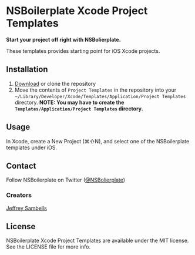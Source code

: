NSBoilerplate Xcode Project Templates
====================================

**Start your project off right with NSBolierplate.**

These templates provides starting point for iOS Xcode projects.

## Installation

1. [Download](https://github.com/NSBoilerplate/Xcode-Project-Templates/zipball/master) or clone the repository
2. Move the contents of `Project Templates` in the repository into your `~/Library/Developer/Xcode/Templates/Application/Project Templates` directory. **NOTE: You may have to create the `Templates/Application/Project Templates` directory.**

## Usage
In Xcode, create a New Project (⌘⇧N), and select one of the NSBoilerplate templates under iOS.

## Contact

Follow NSBoilerplate on Twitter ([@NSBolierplate](https://twitter.com/NSBoilerplate))

### Creators

[Jeffrey Sambells](http://github.com/iamamused)  

## License

NSBoilerplate Xcode Project Templates are available under the MIT license. See the LICENSE file for more info.
